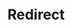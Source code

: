 ﻿---
layout: src/layouts/Redirect.astro
title: Redirect
redirect: https://octopus.com/docs/projects/variables/variable-substitutions
pubDate:  2023-01-01
navSearch: false
navSitemap: false
navMenu: false
---
